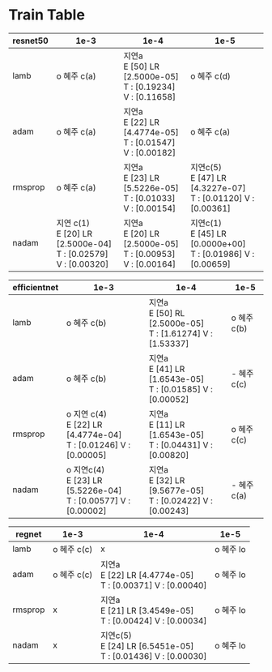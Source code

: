 # Train Table




| resnet50 | 1e-3                                                         | 1e-4                                                         | 1e-5                                                         |
| -------- | ------------------------------------------------------------ | ------------------------------------------------------------ | ------------------------------------------------------------ |
| lamb     | o 혜주 c(a)                                                  | 지연a<br />E [50]  LR [2.5000e-05]<br />T : [0.19234] V : [0.11658] | o 혜주 c(d)                                                  |
| adam     | o 혜주 c(a)                                                  | 지연a<br />E [22]  LR [4.4774e-05]<br /> T : [0.01547] V : [0.00182] | o 혜주 c(a)                                                     |
| rmsprop  | o 혜주 c(a)                                                  | 지연a<br />E [23] LR  [5.5226e-05] <br />T : [0.01033] V : [0.00154] | 지연c(5)<br />E [47]  LR [4.3227e-07]<br />T : [0.01120] V : [0.00361] |
| nadam    | 지연 c(1)<br />E [20]  LR [2.5000e-04]<br />T : [0.02579] V : [0.00320] | 지연a<br />E [20]  LR [2.5000e-05] <br />T : [0.00953] V : [0.00164] | 지연c(1)<br />E [45] LR [0.0000e+00]<br />T : [0.01986] V : [0.00659] |

| efficientnet | 1e-3                                                         | 1e-4                                                         | 1e-5        |
| ------------ | ------------------------------------------------------------ | ------------------------------------------------------------ | ----------- |
| lamb         | o 혜주 c(b)                                                  | 지연a<br />E [50] RL [2.5000e-05]<br />T : [1.61274] V : [1.53337] | o 혜주 c(b) |
| adam         | o 혜주 c(b)                                                  | 지연a<br />E [41]  LR [1.6543e-05]<br />T : [0.01585] V : [0.00052] | - 혜주 c(c) |
| rmsprop      | o 지연 c(4)<br />E [22]  LR [4.4774e-04] <br />T : [0.01246] V : [0.00005] | 지연a<br />E [11] LR [1.6543e-05]<br />T : [0.04431] V : [0.00820] | o 혜주 c(c)           |
| nadam        | o 지연c(4)<br />E [23]  LR [5.5226e-04] <br />T : [0.00577] V : [0.00002] | 지연a<br />E [32] LR [9.5677e-05]<br />T : [0.02422] V : [0.00243] | - 혜주 c(a)           |

| regnet  | 1e-3        | 1e-4                                                         | 1e-5      |
| ------- | ----------- | ------------------------------------------------------------ | --------- |
| lamb    | o 혜주 c(c) | x                                                            | o 혜주 lo |
| adam    | o 혜주 c(c) | 지연a<br />E [22] LR [4.4774e-05] <br />T : [0.00371] V : [0.00040] | o 혜주 lo |
| rmsprop |  x  | 지연a<br />E [21] LR [3.4549e-05]<br />T : [0.00424] V : [0.00034] | o 혜주 lo |
| nadam   | x   | 지연c(5)<br />E [24] LR [6.5451e-05]<br />T : [0.01436] V : [0.00030] | o 혜주 lo |

